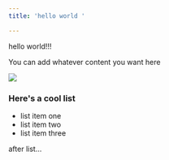 ```yaml
---
title: 'hello world '

---
```

hello world!!!

You can add whatever content you want here

![](https://media.giphy.com/media/kudIERso2pFiE/giphy.gif)

### Here's a cool list

* list item one
* list item two
* list item three

after list...
    